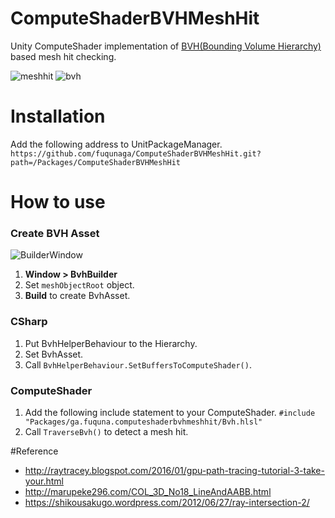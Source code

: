 # ComputeShaderBVHMeshHit
Unity ComputeShader implementation of [BVH(Bounding Volume Hierarchy)](https://en.wikipedia.org/wiki/Bounding_volume_hierarchy) based mesh hit checking.

![meshhit](/Documentations/meshhit.gif)
![bvh](/Documentations/bvh.gif)

# Installation

Add the following address to UnitPackageManager.  
`https://github.com/fuqunaga/ComputeShaderBVHMeshHit.git?path=/Packages/ComputeShaderBVHMeshHit`


# How to use
### Create BVH Asset
![BuilderWindow](/Documentations/BuilderWindow.png)
1. **Window > BvhBuilder**
1. Set `meshObjectRoot` object.
2. **Build** to create BvhAsset.

### CSharp
1. Put BvhHelperBehaviour to the Hierarchy.
1. Set BvhAsset.
1. Call `BvhHelperBehaviour.SetBuffersToComputeShader()`.

### ComputeShader
1. Add the following include statement to your ComputeShader.
`#include "Packages/ga.fuquna.computeshaderbvhmeshhit/Bvh.hlsl"`
1. Call `TraverseBvh()` to detect a mesh hit.


#Reference
* http://raytracey.blogspot.com/2016/01/gpu-path-tracing-tutorial-3-take-your.html
* http://marupeke296.com/COL_3D_No18_LineAndAABB.html
* https://shikousakugo.wordpress.com/2012/06/27/ray-intersection-2/